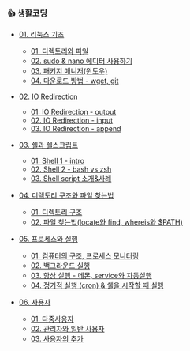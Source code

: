 ### 👍 생활코딩

- [01. 리눅스 기초](https://github.com/unie2/Linux-Study/tree/main/%EC%83%9D%ED%99%9C%EC%BD%94%EB%94%A9/01.%20%EB%A6%AC%EB%88%85%EC%8A%A4%20%EA%B8%B0%EC%B4%88)
  - [01. 디렉토리와 파일](https://github.com/unie2/Linux-Study/blob/main/%EC%83%9D%ED%99%9C%EC%BD%94%EB%94%A9/01.%20%EB%A6%AC%EB%88%85%EC%8A%A4%20%EA%B8%B0%EC%B4%88/(01)%20%EB%94%94%EB%A0%89%ED%86%A0%EB%A6%AC%EC%99%80%20%ED%8C%8C%EC%9D%BC.md)
  - [02. sudo & nano 에디터 사용하기](https://github.com/unie2/Linux-Study/blob/main/%EC%83%9D%ED%99%9C%EC%BD%94%EB%94%A9/01.%20%EB%A6%AC%EB%88%85%EC%8A%A4%20%EA%B8%B0%EC%B4%88/(02)%20sudo%20%26%20nano%20%EC%97%90%EB%94%94%ED%84%B0%20%EC%82%AC%EC%9A%A9%ED%95%98%EA%B8%B0.md)
  - [03. 패키지 매니저(윈도우)](https://github.com/unie2/Linux-Study/blob/main/%EC%83%9D%ED%99%9C%EC%BD%94%EB%94%A9/01.%20%EB%A6%AC%EB%88%85%EC%8A%A4%20%EA%B8%B0%EC%B4%88/(03)%20%ED%8C%A8%ED%82%A4%EC%A7%80%20%EB%A7%A4%EB%8B%88%EC%A0%80(%EC%9C%88%EB%8F%84%EC%9A%B0).md)
  - [04. 다운로드 방법 - wget, git](https://github.com/unie2/Linux-Study/blob/main/%EC%83%9D%ED%99%9C%EC%BD%94%EB%94%A9/01.%20%EB%A6%AC%EB%88%85%EC%8A%A4%20%EA%B8%B0%EC%B4%88/(04)%20%EB%8B%A4%EC%9A%B4%EB%A1%9C%EB%93%9C%20%EB%B0%A9%EB%B2%95%20-%20wget%2C%20git.md)

- [02. IO Redirection](https://github.com/unie2/Linux-Study/tree/main/%EC%83%9D%ED%99%9C%EC%BD%94%EB%94%A9/02.%20IO%20Redirection)
  - [01. IO Redirection - output](https://github.com/unie2/Linux-Study/blob/main/%EC%83%9D%ED%99%9C%EC%BD%94%EB%94%A9/02.%20IO%20Redirection/01.%20IO%20Redirection%20-%20output.md)
  - [02. IO Redirection - input](https://github.com/unie2/Linux-Study/blob/main/%EC%83%9D%ED%99%9C%EC%BD%94%EB%94%A9/02.%20IO%20Redirection/02.%20IO%20Redirection%20-%20input.md)
  - [03. IO Redirection - append](https://github.com/unie2/Linux-Study/blob/main/%EC%83%9D%ED%99%9C%EC%BD%94%EB%94%A9/02.%20IO%20Redirection/03.%20IO%20Redirection%20-%20append.md)

- [03. 쉘과 쉘스크립트](https://github.com/unie2/Linux-Study/tree/main/%EC%83%9D%ED%99%9C%EC%BD%94%EB%94%A9/03.%20%EC%89%98%EA%B3%BC%20%EC%89%98%EC%8A%A4%ED%81%AC%EB%A6%BD%ED%8A%B8)
  - [01. Shell 1 - intro](https://github.com/unie2/Linux-Study/blob/main/%EC%83%9D%ED%99%9C%EC%BD%94%EB%94%A9/03.%20%EC%89%98%EA%B3%BC%20%EC%89%98%EC%8A%A4%ED%81%AC%EB%A6%BD%ED%8A%B8/01.%20Shell%201%20-%20intro.md)
  - [02. Shell 2 - bash vs zsh](https://github.com/unie2/Linux-Study/blob/main/%EC%83%9D%ED%99%9C%EC%BD%94%EB%94%A9/03.%20%EC%89%98%EA%B3%BC%20%EC%89%98%EC%8A%A4%ED%81%AC%EB%A6%BD%ED%8A%B8/02.%20Shell%202%20-%20bash%20vs%20zsh.md)
  - [03. Shell script 소개&사례](https://github.com/unie2/Linux-Study/blob/main/%EC%83%9D%ED%99%9C%EC%BD%94%EB%94%A9/03.%20%EC%89%98%EA%B3%BC%20%EC%89%98%EC%8A%A4%ED%81%AC%EB%A6%BD%ED%8A%B8/03.%20Shell%20script%20%EC%86%8C%EA%B0%9C%26%EC%82%AC%EB%A1%80.md)

- [04. 디렉토리 구조와 파일 찾는법](https://github.com/unie2/Linux-Study/tree/main/%EC%83%9D%ED%99%9C%EC%BD%94%EB%94%A9/04.%20%EB%94%94%EB%A0%89%ED%86%A0%EB%A6%AC%20%EA%B5%AC%EC%A1%B0%EC%99%80%20%ED%8C%8C%EC%9D%BC%20%EC%B0%BE%EB%8A%94%EB%B2%95)
  - [01. 디렉토리 구조](https://github.com/unie2/Linux-Study/blob/main/%EC%83%9D%ED%99%9C%EC%BD%94%EB%94%A9/04.%20%EB%94%94%EB%A0%89%ED%86%A0%EB%A6%AC%20%EA%B5%AC%EC%A1%B0%EC%99%80%20%ED%8C%8C%EC%9D%BC%20%EC%B0%BE%EB%8A%94%EB%B2%95/01.%20%EB%94%94%EB%A0%89%ED%86%A0%EB%A6%AC%20%EA%B5%AC%EC%A1%B0.md)
  - [02. 파일 찾는법(locate와 find, whereis와 $PATH)](https://github.com/unie2/Linux-Study/blob/main/%EC%83%9D%ED%99%9C%EC%BD%94%EB%94%A9/04.%20%EB%94%94%EB%A0%89%ED%86%A0%EB%A6%AC%20%EA%B5%AC%EC%A1%B0%EC%99%80%20%ED%8C%8C%EC%9D%BC%20%EC%B0%BE%EB%8A%94%EB%B2%95/02.%20%ED%8C%8C%EC%9D%BC%20%EC%B0%BE%EB%8A%94%EB%B2%95%20(locate%EC%99%80%20find%2C%20whereis%EC%99%80%20%24PATH).md)

- [05. 프로세스와 실행](https://github.com/unie2/Linux-Study/tree/main/%EC%83%9D%ED%99%9C%EC%BD%94%EB%94%A9/05.%20%ED%94%84%EB%A1%9C%EC%84%B8%EC%8A%A4%EC%99%80%20%EC%8B%A4%ED%96%89)
  - [01. 컴퓨터의 구조, 프로세스 모니터링](https://github.com/unie2/Linux-Study/blob/main/%EC%83%9D%ED%99%9C%EC%BD%94%EB%94%A9/05.%20%ED%94%84%EB%A1%9C%EC%84%B8%EC%8A%A4%EC%99%80%20%EC%8B%A4%ED%96%89/01%2C%20%EC%BB%B4%ED%93%A8%ED%84%B0%EC%9D%98%20%EA%B5%AC%EC%A1%B0%2C%20%ED%94%84%EB%A1%9C%EC%84%B8%EC%8A%A4%20%EB%AA%A8%EB%8B%88%ED%84%B0%EB%A7%81.md)
  - [02. 백그라운드 실행](https://github.com/unie2/Linux-Study/blob/main/%EC%83%9D%ED%99%9C%EC%BD%94%EB%94%A9/05.%20%ED%94%84%EB%A1%9C%EC%84%B8%EC%8A%A4%EC%99%80%20%EC%8B%A4%ED%96%89/02.%20%EB%B0%B1%EA%B7%B8%EB%9D%BC%EC%9A%B4%EB%93%9C%20%EC%8B%A4%ED%96%89.md)
  - [03. 항상 실행 - 데몬, service와 자동실행](https://github.com/unie2/Linux-Study/blob/main/%EC%83%9D%ED%99%9C%EC%BD%94%EB%94%A9/05.%20%ED%94%84%EB%A1%9C%EC%84%B8%EC%8A%A4%EC%99%80%20%EC%8B%A4%ED%96%89/03.%20%ED%95%AD%EC%83%81%20%EC%8B%A4%ED%96%89%20-%20%EB%8D%B0%EB%AA%AC%2C%20service%EC%99%80%20%EC%9E%90%EB%8F%99%EC%8B%A4%ED%96%89.md)
  - [04. 정기적 실행 (cron) & 쉘을 시작할 때 실행](https://github.com/unie2/Linux-Study/blob/main/%EC%83%9D%ED%99%9C%EC%BD%94%EB%94%A9/05.%20%ED%94%84%EB%A1%9C%EC%84%B8%EC%8A%A4%EC%99%80%20%EC%8B%A4%ED%96%89/04.%20%EC%A0%95%EA%B8%B0%EC%A0%81%20%EC%8B%A4%ED%96%89%20(cron)%20%26%20%EC%89%98%EC%9D%84%20%EC%8B%9C%EC%9E%91%ED%95%A0%20%EB%95%8C%20%EC%8B%A4%ED%96%89.md)

- [06. 사용자](https://github.com/unie2/Linux-Study/tree/main/%EC%83%9D%ED%99%9C%EC%BD%94%EB%94%A9/06.%20%EC%82%AC%EC%9A%A9%EC%9E%90)
  - [01. 다중사용자](https://github.com/unie2/Linux-Study/blob/main/%EC%83%9D%ED%99%9C%EC%BD%94%EB%94%A9/06.%20%EC%82%AC%EC%9A%A9%EC%9E%90/01.%20%EB%8B%A4%EC%A4%91%EC%82%AC%EC%9A%A9%EC%9E%90.md)
  - [02. 관리자와 일반 사용자](https://github.com/unie2/Linux-Study/blob/main/%EC%83%9D%ED%99%9C%EC%BD%94%EB%94%A9/06.%20%EC%82%AC%EC%9A%A9%EC%9E%90/02.%20%EA%B4%80%EB%A6%AC%EC%9E%90%EC%99%80%20%EC%9D%BC%EB%B0%98%20%EC%82%AC%EC%9A%A9%EC%9E%90.md)
  - [03. 사용자의 추가](https://github.com/unie2/Linux-Study/blob/main/%EC%83%9D%ED%99%9C%EC%BD%94%EB%94%A9/06.%20%EC%82%AC%EC%9A%A9%EC%9E%90/03.%20%EC%82%AC%EC%9A%A9%EC%9E%90%EC%9D%98%20%EC%B6%94%EA%B0%80.md)
